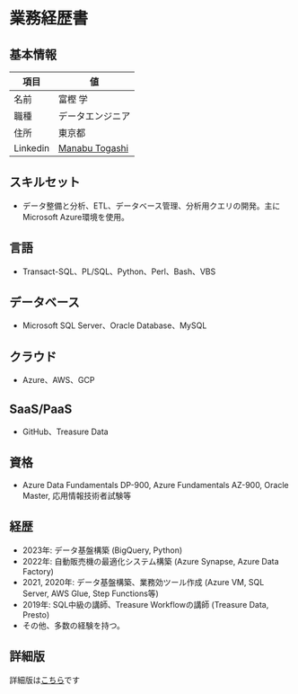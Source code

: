 # 業務経歴書

## 基本情報

|項目|値|
|----|----|
|名前|富樫 学|
|職種|データエンジニア|
|住所|東京都|
|Linkedin|[Manabu Togashi](https://www.linkedin.com/in/manabu-togashi-ba96811b2/)|

## スキルセット
- データ整備と分析、ETL、データベース管理、分析用クエリの開発。主にMicrosoft Azure環境を使用。

## 言語
- Transact-SQL、PL/SQL、Python、Perl、Bash、VBS

## データベース
- Microsoft SQL Server、Oracle Database、MySQL

## クラウド
  - Azure、AWS、GCP

## SaaS/PaaS
- GitHub、Treasure Data

## 資格
- Azure Data Fundamentals DP-900, Azure Fundamentals AZ-900, Oracle Master, 応用情報技術者試験等

## 経歴
- 2023年: データ基盤構築 (BigQuery, Python)
- 2022年: 自動販売機の最適化システム構築 (Azure Synapse, Azure Data Factory)
- 2021, 2020年: データ基盤構築、業務効ツール作成 (Azure VM, SQL Server, AWS Glue, Step Functions等)
- 2019年: SQL中級の講師、Treasure Workflowの講師 (Treasure Data, Presto)
- その他、多数の経験を持つ。

## 詳細版
詳細版は[こちら](https://github.com/togashimanabu/profile/blob/master/DETAIL.md)です
